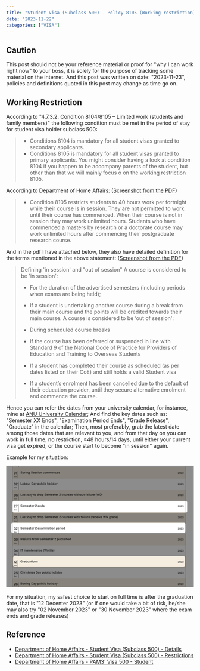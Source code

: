 ```yaml
---
title: "Student Visa (Subclass 500) - Policy 8105 (Working restriction)"
date: "2023-11-22"
categories: ["VISA"]
---
```


## Caution

This post should not be your reference material or proof for "why I can work right now" to your boss, it is solely for the purpose of tracking some material on the internet. And this post was written on date: "2023-11-23", policies and definitions quoted in this post may change as time go on.


## Working Restriction

According to "4.7.3.2. Condition 8104/8105 – Limited work (students and family members)" the following condition must be met in the period of stay for student visa holder subclass 500:
> - Conditions 8104 is mandatory for all student visas granted to secondary applicants.
> - Conditions 8105 is mandatory for all student visas granted to primary applicants.
You might consider having a look at condition 8104 if you happen to be accompany parents of the student, but other than that we will mainly focus o on the working restriction 8105.

According to Department of Home Affairs: ([Screenshot from the PDF](2023.11.23%20-%20082220.jpg))

> - Condition 8105 restricts students to 40 hours work per fortnight while their course is in session. They are not permitted to work until their course has commenced. When their course is not in session they may work unlimited hours. Students who have commenced a masters by research or a doctorate course may work unlimited hours after commencing their postgraduate research course.

And in the pdf I have attached below, they also have detailed definition for the terms mentioned in the above statement: ([Screenshot from the PDF](2023.11.23%20-%20081849-0687975.jpg))

> Defining 'in session' and "out of session"
> A course is considered to be 'in session':
> -   For the duration of the advertised semesters (including periods when exams are being held);
> -   If a student is undertaking another course during a break from their main course and the points will be credited towards their main course. A course is considered to be ‘out of session':
>
> -   During scheduled course breaks
> -   If the course has been deferred or suspended in line with Standard 9 of the National Code of Practice for Providers of Education and Training to Overseas Students
> -   If a student has completed their course as scheduled (as per dates listed on their CoE) and still holds a valid Student visa
> -   If a student’s enrolment has been cancelled due to the default of their education provider, until they secure alternative enrolment and commence the course.

Hence you can refer the dates from your university calendar, for instance, mine at [ANU University Calendar](https://www.anu.edu.au/directories/university-calendar?year=2023); And find the key dates such as: "Semester XX Ends", "Examination Period Ends", "Grade Release", "Graduate" in the calendar; Then, most preferably, grab the latest date among those dates that are relevant to you, and from that day on you can work in full time, no restriction, ≥48 hours/14 days, until either your current visa get expired, or the course start to become "in session" again.

Example for my situation:

![image-20231123082511703](image-20231123082511703.png)

For my situation, my safest choice to start on full time is after the graduation date, that is "12 Decenter 2023" (or if one would take a bit of risk, he/she may also try "02 November 2023" or "30 November 2023" where the exam ends and grade releases)


## Reference
- [Department of Home Affairs - Student Visa (Subclass 500) - Details](https://immi.homeaffairs.gov.au/visas/getting-a-visa/-visa-listing/student-500)
- [Department of Home Affairs - Student Visa (Subclass 500) - Restrictions](https://immi.homeaffairs.gov.au/visas/already-have-a-visa/check-visa-details-and-conditions/see-your-visa-conditions?product=500#)
- [Department of Home Affairs - PAM3: Visa 500 - Student](https://www.homeaffairs.gov.au/foi/files/2020/fa-190900112-r1-document-1-released.PDF)



